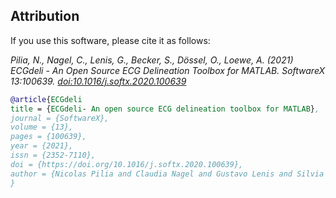 ## Attribution

If you use this software, please cite it as follows:

*Pilia, N., Nagel, C., Lenis, G., Becker, S., Dössel, O., Loewe, A. (2021) ECGdeli - An Open Source ECG Delineation Toolbox for MATLAB. SoftwareX 13:100639. [doi:10.1016/j.softx.2020.100639](https://doi.org/10.1016/j.softx.2020.100639)* 

```bibtex
@article{ECGdeli
title = {ECGdeli- An open source ECG delineation toolbox for MATLAB},
journal = {SoftwareX},
volume = {13},
pages = {100639},
year = {2021},
issn = {2352-7110},
doi = {https://doi.org/10.1016/j.softx.2020.100639},
author = {Nicolas Pilia and Claudia Nagel and Gustavo Lenis and Silvia Becker and Olaf Dössel and Axel Loewe},
}
```
